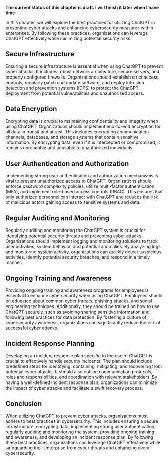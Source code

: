 **The current status of this chapter is draft. I will finish it later when I have time**

In this chapter, we will explore the best practices for utilizing ChatGPT in preventing cyber attacks and enhancing cybersecurity measures within enterprises. By following these practices, organizations can leverage ChatGPT effectively while minimizing potential security risks.

Secure Infrastructure
---------------------

Ensuring a secure infrastructure is essential when using ChatGPT to prevent cyber attacks. It includes robust network architecture, secure servers, and properly configured firewalls. Organizations should establish strict access controls, regularly patch and update software, and deploy intrusion detection and prevention systems (IDPS) to protect the ChatGPT deployment from potential vulnerabilities and unauthorized access.

Data Encryption
---------------

Encrypting data is crucial to maintaining confidentiality and integrity when using ChatGPT. Organizations should implement end-to-end encryption for all data in transit and at rest. This includes encrypting communication channels, databases, and storage systems that contain sensitive information. By encrypting data, even if it is intercepted or compromised, it remains unreadable and unusable to unauthorized individuals.

User Authentication and Authorization
-------------------------------------

Implementing strong user authentication and authorization mechanisms is vital to prevent unauthorized access to ChatGPT. Organizations should enforce password complexity policies, utilize multi-factor authentication (MFA), and implement role-based access controls (RBAC). This ensures that only authorized personnel can interact with ChatGPT and reduces the risk of malicious actors gaining access to sensitive systems and data.

Regular Auditing and Monitoring
-------------------------------

Regularly auditing and monitoring the ChatGPT system is crucial for identifying potential security threats and preventing cyber attacks. Organizations should implement logging and monitoring solutions to track user activities, system behavior, and potential anomalies. By analyzing logs and monitoring system activity, organizations can quickly detect suspicious activities, identify potential security breaches, and respond in a timely manner.

Ongoing Training and Awareness
------------------------------

Providing ongoing training and awareness programs for employees is essential to enhance cybersecurity when using ChatGPT. Employees should be educated about common cyber threats, phishing attacks, and social engineering techniques. Additionally, they should be trained on how to use ChatGPT securely, such as avoiding sharing sensitive information and following best practices for data protection. By fostering a culture of cybersecurity awareness, organizations can significantly reduce the risk of successful cyber attacks.

Incident Response Planning
--------------------------

Developing an incident response plan specific to the use of ChatGPT is crucial to effectively handle security incidents. The plan should include predefined steps for identifying, containing, mitigating, and recovering from potential cyber attacks. It should also outline communication protocols, roles and responsibilities, and coordination with relevant stakeholders. By having a well-defined incident response plan, organizations can minimize the impact of cyber attacks and facilitate a swift recovery process.

Conclusion
----------

When utilizing ChatGPT to prevent cyber attacks, organizations must adhere to best practices in cybersecurity. This includes ensuring a secure infrastructure, encrypting data, implementing strong user authentication, regularly auditing and monitoring the system, providing ongoing training and awareness, and developing an incident response plan. By following these best practices, organizations can leverage ChatGPT effectively while safeguarding their enterprise from cyber threats and enhancing overall cybersecurity.
